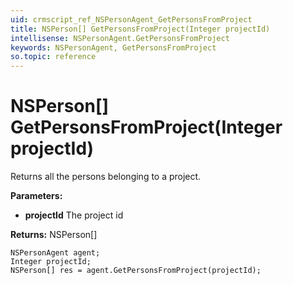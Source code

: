 ```yaml
---
uid: crmscript_ref_NSPersonAgent_GetPersonsFromProject
title: NSPerson[] GetPersonsFromProject(Integer projectId)
intellisense: NSPersonAgent.GetPersonsFromProject
keywords: NSPersonAgent, GetPersonsFromProject
so.topic: reference
---
```


# NSPerson[] GetPersonsFromProject(Integer projectId)

Returns all the persons belonging to a project.

**Parameters:**
 - **projectId** The project id

**Returns:** NSPerson[]

```crmscript
NSPersonAgent agent;
Integer projectId;
NSPerson[] res = agent.GetPersonsFromProject(projectId);
```


